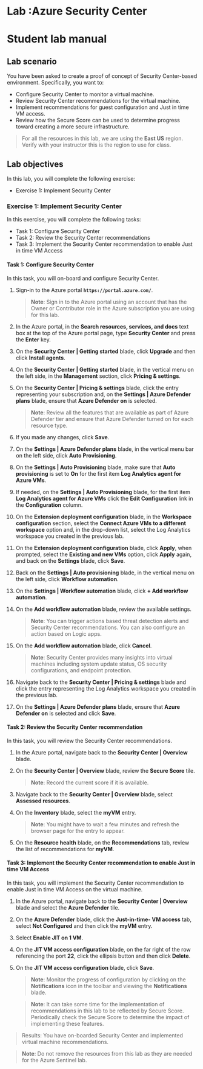 


# Lab :Azure Security Center
# Student lab manual

## Lab scenario

You have been asked to create a proof of concept of Security Center-based environment. Specifically, you want to:

- Configure Security Center to monitor a virtual machine.
- Review Security Center recommendations for the virtual machine.
- Implement recommendations for guest configuration and Just in time VM access. 
- Review how the Secure Score can be used to determine progress toward creating a more secure infrastructure.

> For all the resources in this lab, we are using the **East US** region. Verify with your instructor this is the region to use for class. 

## Lab objectives

In this lab, you will complete the following exercise:

- Exercise 1: Implement Security Center

### Exercise 1: Implement Security Center

In this exercise, you will complete the following tasks:

- Task 1: Configure Security Center
- Task 2: Review the Security Center recommendations
- Task 3: Implement the Security Center recommendation to enable Just in time VM Access

#### Task 1: Configure Security Center

In this task, you will on-board and configure Security Center.

1. Sign-in to the Azure portal **`https://portal.azure.com/`**.

    >**Note**: Sign in to the Azure portal using an account that has the Owner or Contributor role in the Azure subscription you are using for this lab.

1. In the Azure portal, in the **Search resources, services, and docs** text box at the top of the Azure portal page, type **Security Center** and press the **Enter** key.

1. On the **Security Center \| Getting started** blade, click **Upgrade** and then click **Install agents**.
     
1. On the **Security Center \| Getting started** blade, in the vertical menu on the left side, in the **Management** section, click **Pricing & settings**.

1. On the **Security Center \| Pricing & settings** blade, click the entry representing your subscription and, on the **Settings \| Azure Defender plans** blade, ensure that **Azure Defender on** is selected. 

    >**Note**: Review all the features that are available as part of Azure Defender tier and ensure that Azure Defender turned on for each resource type. 

1. If you made any changes, click **Save**.

1. On the **Settings \| Azure Defender plans** blade, in the vertical menu bar on the left side, click **Auto Provisioning**.

1. On the **Settings \| Auto Provisioning** blade, make sure that **Auto provisioning** is set to **On** for the first item **Log Analytics agent for Azure VMs**. 

1. If needed, on the **Settings \| Auto Provisioning** blade, for the first item **Log Analytics agent for Azure VMs** click the **Edit Configuration** link in the **Configuration** column. 

1. On the **Extension deployment configuration** blade, in the **Workspace configuration** section, select the **Connect Azure VMs to a different workspace** option and, in the drop-down list, select the Log Analytics workspace you created in the previous lab. 

1. On the **Extension deployment configuration** blade, click **Apply**, when prompted, select the **Existing and new VMs** option, click **Apply** again, and back on the **Settings** blade, click **Save**.

1. Back on the **Settings \| Auto provisioning** blade, in the vertical menu on the left side, click **Workflow automation**.

1. On the **Settings \| Workflow automation** blade, click **+ Add workflow automation**.

1. On the **Add workflow automation** blade, review the available settings. 

    >**Note**: You can trigger actions based threat detection alerts and Security Center recommendations. You can also configure an action based on Logic apps. 

1. On the **Add workflow automation** blade, click **Cancel**.

    >**Note**: Security Center provides many insights into virtual machines including system update status, OS security configurations, and endpoint protection.

1. Navigate back to the **Security Center \| Pricing & settings** blade and click the entry representing the Log Analytics workspace you created in the previous lab.

1.  On the **Settings \| Azure Defender plans** blade, ensure that **Azure Defender on** is selected and click **Save**.


#### Task 2: Review the Security Center recommendation

In this task, you will review the Security Center recommendations. 

1. In the Azure portal, navigate back to the **Security Center \| Overview** blade. 

1. On the **Security Center \| Overview** blade, review the **Secure Score** tile.

    >**Note**: Record the current score if it is available.

1. Navigate back to the **Security Center \| Overview** blade, select **Assessed resources**.

1. On the **Inventory** blade, select the **myVM** entry.

    >**Note**: You might have to wait a few minutes and refresh the browser page for the entry to appear.
    
1. On the **Resource health** blade, on the **Recommendations** tab, review the list of recommendations for **myVM**.


#### Task 3: Implement the Security Center recommendation to enable Just in time VM Access

In this task, you will implement the Security Center recommendation to enable Just in time VM Access on the virtual machine. 

1. In the Azure portal, navigate back to the **Security Center \| Overview** blade and select the **Azure Defender** tile.

1. On the **Azure Defender** blade, click the **Just-in-time- VM access** tab, select **Not Configured** and then click the **myVM** entry.

1. Select **Enable JIT on 1 VM**.

1. On the **JIT VM access configuration** blade, on the far right of the row referencing the port **22**, click the ellipsis button and then click **Delete**.

1. On the **JIT VM access configuration** blade, click **Save**.

    >**Note**: Monitor the progress of configuration by clicking on the **Notifications** icon in the toolbar and viewing the **Notifications** blade. 

    >**Note**: It can take some time for the implementation of recommendations in this lab to be reflected by Secure Score. Periodically check the Secure Score to determine the impact of implementing these features. 

> Results: You have on-boarded Security Center and implemented virtual machine recommendations. 


>**Note**: Do not remove the resources from this lab as they are needed for the Azure Sentinel lab.

